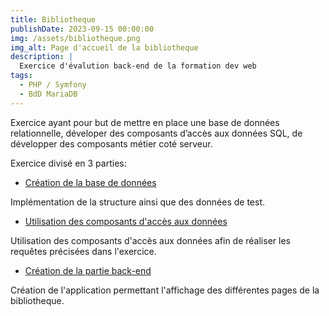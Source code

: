 ```yaml
---
title: Bibliotheque
publishDate: 2023-09-15 00:00:00
img: /assets/bibliotheque.png
img_alt: Page d'accueil de la bibliotheque
description: |
  Exercice d'évalution back-end de la formation dev web
tags:
  - PHP / Symfony
  - BdD MariaDB
---
```


Exercice ayant pour but de mettre en place une base de données relationnelle, déveloper des composants d’accès aux données SQL, de développer des composants métier coté serveur.

Exercice divisé en 3 parties:

- [Création de la base de données](https://github.com/sebastien-76/bibliotheque/blob/main/doc/ECF_Back-Part_1.md)

Implémentation de la structure ainsi que des données de test.

- [Utilisation des composants d'accès aux données](https://github.com/sebastien-76/bibliotheque/blob/main/doc/ECF_Back-Part_2.md)

Utilisation des composants d'accès aux données afin de réaliser les requêtes précisées dans l'exercice.

- [Création de la partie back-end](https://github.com/sebastien-76/bibliotheque/blob/main/doc/ECF_Back-Part_3.md)

Création de l'application permettant l'affichage des différentes pages de la bibliotheque.


